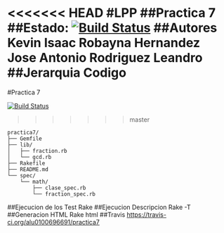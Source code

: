 <<<<<<< HEAD
#LPP
##Practica 7
##Estado: [![Build Status](https://travis-ci.org/alu0100696691/practica7.png?branch=development)](https://travis-ci.org/alu0100696691/practica7)
##Autores
	Kevin Isaac Robayna Hernandez  
	Jose Antonio Rodriguez Leandro
##Jerarquia Codigo
=======
#Practica 7 

[![Build Status](https://travis-ci.org/alu0100696691/practica7.png?branch=master)](https://travis-ci.org/alu0100696691/practica7)
>>>>>>> master

```
practica7/
├── Gemfile
├── lib/
│   ├── fraction.rb
│   └── gcd.rb
├── Rakefile
├── README.md
└── spec/
    └── math/
        ├── clase_spec.rb
        └── fraction_spec.rb
```

##Ejecucion de los Test
        Rake
##Ejecucion Descripcion
        Rake -T
##Generacion HTML
        Rake html
##Travis
https://travis-ci.org/alu0100696691/practica7
